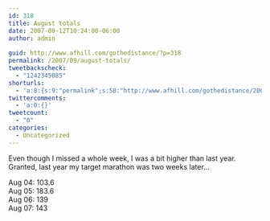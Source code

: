 ```yaml
---
id: 318
title: August totals
date: 2007-09-12T10:24:00-06:00
author: admin
  
guid: http://www.afhill.com/gothedistance/?p=318
permalink: /2007/09/august-totals/
tweetbackscheck:
  - "1242345085"
shorturls:
  - 'a:8:{s:9:"permalink";s:58:"http://www.afhill.com/gothedistance/2007/09/august-totals/";s:7:"tinyurl";s:25:"http://tinyurl.com/9wc7bh";s:4:"isgd";s:17:"http://is.gd/gFHj";s:5:"bitly";s:18:"http://bit.ly/2cTo";s:5:"snipr";s:22:"http://snipr.com/agn9t";s:5:"snurl";s:22:"http://snurl.com/agn9t";s:7:"snipurl";s:24:"http://snipurl.com/agn9t";s:4:"trim";s:17:"http://tr.im/b8dc";}'
twittercomments:
  - 'a:0:{}'
tweetcount:
  - "0"
categories:
  - Uncategorized
---
```

Even though I missed a whole week, I was a bit higher than last year. Granted, last year my target marathon was two weeks later&#8230;

Aug 04: 103.6  
Aug 05: 183.6  
Aug 06: 139  
Aug 07: 143